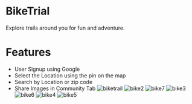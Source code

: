 # BikeTrial

Explore trails around you for fun and adventure.


# Features

*  User Signup using Google
*  Select the Location using the pin on the map
*  Search by Location or zip code
*  Share Images in Community Tab
  ![biketrail](https://github.com/siddharthmohite/BikeTrail/assets/37925823/1577ea10-7bb7-45fc-ac07-3244c0210c96)
  ![bike2](https://github.com/siddharthmohite/BikeTrail/assets/37925823/6de6700d-72bc-412c-89ed-eaa03a16bc8e)
  ![bike7](https://github.com/siddharthmohite/BikeTrail/assets/37925823/2e12a28a-1018-4d78-9356-e65c4b0f4295)
  ![bike3](https://github.com/siddharthmohite/BikeTrail/assets/37925823/6e5d394f-ba82-4328-aaad-cd890e14464b)
  ![bike6](https://github.com/siddharthmohite/BikeTrail/assets/37925823/fc2b98b9-eb63-4802-8910-439a4054c6cc)
  ![bike4](https://github.com/siddharthmohite/BikeTrail/assets/37925823/6e62136a-2176-454a-afad-bbafc1707de2)
  ![bike5](https://github.com/siddharthmohite/BikeTrail/assets/37925823/c43d3ede-7ea7-4a95-bd43-2039955f3cd4)
